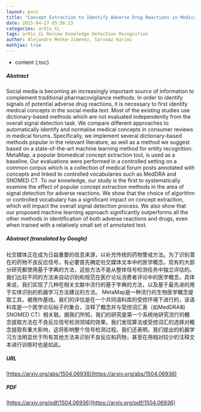 ```yaml
---
layout: post
title: "Concept Extraction to Identify Adverse Drug Reactions in Medical Forums: A Comparison of Algorithms"
date: 2015-04-27 05:56:13
categories: arXiv_CL
tags: arXiv_CL Review Knowledge Detection Recognition
author: Alejandro Metke-Jimenez, Sarvnaz Karimi
mathjax: true
---
```


* content
{:toc}

##### Abstract
Social media is becoming an increasingly important source of information to complement traditional pharmacovigilance methods. In order to identify signals of potential adverse drug reactions, it is necessary to first identify medical concepts in the social media text. Most of the existing studies use dictionary-based methods which are not evaluated independently from the overall signal detection task. We compare different approaches to automatically identify and normalise medical concepts in consumer reviews in medical forums. Specifically, we implement several dictionary-based methods popular in the relevant literature, as well as a method we suggest based on a state-of-the-art machine learning method for entity recognition. MetaMap, a popular biomedical concept extraction tool, is used as a baseline. Our evaluations were performed in a controlled setting on a common corpus which is a collection of medical forum posts annotated with concepts and linked to controlled vocabularies such as MedDRA and SNOMED CT. To our knowledge, our study is the first to systematically examine the effect of popular concept extraction methods in the area of signal detection for adverse reactions. We show that the choice of algorithm or controlled vocabulary has a significant impact on concept extraction, which will impact the overall signal detection process. We also show that our proposed machine learning approach significantly outperforms all the other methods in identification of both adverse reactions and drugs, even when trained with a relatively small set of annotated text.

##### Abstract (translated by Google)
社交媒体正在成为日益重要的信息来源，以补充传统的药物警戒方法。为了识别潜在的药物不良反应信号，有必要首先确定社交媒体文本中的医学概念。现有的大部分研究都使用基于字典的方法，这些方法不是从整体信号检测任务中独立评估的。我们比较不同的方法来自动识别和规范在医疗论坛消费者评论中的医学概念。具体来说，我们实现了几种在相关文献中流行的基于字典的方法，以及基于最先进的用于实体识别的机器学习方法建议的方法。 MetaMap是一种流行的生物医学概念提取工具，被用作基线。我们的评估是在一个共同语料库的受控环境下进行的，该语料库是一个医学论坛帖子的集合，注释了概念并与受控词汇表（如MedDRA和SNOMED CT）相关联。据我们所知，我们的研究是第一个系统地研究流行的概念提取方法在不良反应信号检测领域的效果。我们发现算法或受控词汇的选择对概念提取有重大影响，这将影响整个信号检测过程。我们还表明，我们提出的机器学习方法明显优于所有其他方法来识别不良反应和药物，甚至在用相对较少的注释文本进行训练时也是如此。

##### URL
[https://arxiv.org/abs/1504.06936](https://arxiv.org/abs/1504.06936)

##### PDF
[https://arxiv.org/pdf/1504.06936](https://arxiv.org/pdf/1504.06936)

